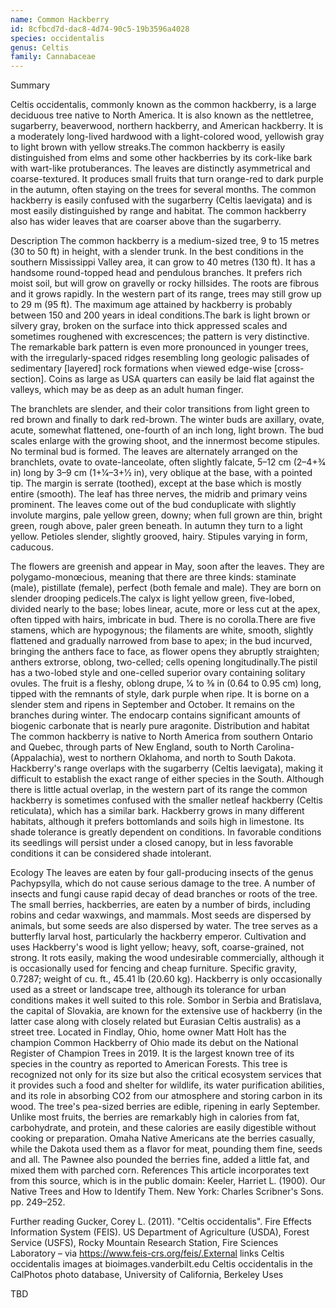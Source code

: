 ```yaml
---
name: Common Hackberry
id: 8cfbcd7d-dac8-4d74-90c5-19b3596a4028
species: occidentalis
genus: Celtis
family: Cannabaceae
---
```

Summary



Celtis occidentalis, commonly known as the common hackberry, is a large deciduous tree native to North America. It is also known as the nettletree, sugarberry, beaverwood, northern hackberry, and American hackberry. It is a moderately long-lived hardwood with a light-colored wood, yellowish gray to light brown with yellow streaks.The common hackberry is easily distinguished from elms and some other hackberries by its cork-like bark with wart-like protuberances. The leaves are distinctly asymmetrical and coarse-textured.  It produces small fruits that turn orange-red to dark purple in the autumn, often staying on the trees for several months.  The common hackberry is easily confused with the sugarberry (Celtis laevigata) and is most easily distinguished by range and habitat.  The common hackberry also has wider leaves that are coarser above than the sugarberry.

Description
The common hackberry is a medium-sized tree, 9 to 15 metres (30 to 50 ft) in height, with a slender trunk. In the best conditions in the southern Mississippi Valley area, it can grow to 40 metres (130 ft). It has a handsome round-topped head and pendulous branches. It prefers rich moist soil, but will grow on gravelly or rocky hillsides. The roots are fibrous and it grows rapidly. In the western part of its range, trees may still grow up to 29 m (95 ft). The maximum age attained by hackberry is probably between 150 and 200 years in ideal conditions.The bark is light brown or silvery gray, broken on the surface into thick appressed scales and sometimes roughened with excrescences; the pattern is very distinctive. The remarkable bark pattern is even more pronounced in younger trees, with the irregularly-spaced ridges resembling long geologic palisades of sedimentary [layered] rock formations when viewed edge-wise [cross-section]. Coins as large as USA quarters can easily be laid flat against the valleys, which may be as deep as an adult human finger.




The branchlets are slender, and their color transitions from light green to red brown and finally to dark red-brown. The winter buds are axillary, ovate, acute, somewhat flattened, one-fourth of an inch long, light brown. The bud scales enlarge with the growing shoot, and the innermost become stipules. No terminal bud is formed.
The leaves are alternately arranged on the branchlets, ovate to ovate-lanceolate, often slightly falcate, 5–12 cm (2–4+3⁄4 in) long by 3–9 cm (1+1⁄4–3+1⁄2 in), very oblique at the base, with a pointed tip. The margin is serrate (toothed), except at the base which is mostly entire (smooth). The leaf has three nerves, the midrib and primary veins prominent. The leaves come out of the bud conduplicate with slightly involute margins, pale yellow green, downy; when full grown are thin, bright green, rough above, paler green beneath. In autumn they turn to a light yellow. Petioles slender, slightly grooved, hairy. Stipules varying in form, caducous.






The flowers are greenish and appear in May, soon after the leaves. They are polygamo-monœcious, meaning that there are three kinds: staminate (male), pistillate (female), perfect (both female and male). They are born on slender drooping pedicels.The calyx is light yellow green, five-lobed, divided nearly to the base; lobes linear, acute, more or less cut at the apex, often tipped with hairs, imbricate in bud. There is no corolla.There are five stamens, which are hypogynous; the filaments are white, smooth, slightly flattened and gradually narrowed from base to apex; in the bud incurved, bringing the anthers face to face, as flower opens they abruptly straighten; anthers extrorse, oblong, two-celled; cells opening longitudinally.The pistil has a two-lobed style and one-celled superior ovary containing solitary ovules.
The fruit is a fleshy, oblong drupe, 1⁄4 to 3⁄8 in (0.64 to 0.95 cm) long, tipped with the remnants of style, dark purple when ripe. It is borne on a slender stem and ripens in September and October. It remains on the branches during winter. The endocarp contains significant amounts of biogenic carbonate that is nearly pure aragonite.
Distribution and habitat
The common hackberry is native to North America from southern Ontario and Quebec, through parts of New England, south to North Carolina-(Appalachia), west to northern Oklahoma, and north to South Dakota.  Hackberry's range overlaps with the sugarberry (Celtis laevigata), making it difficult to establish the exact range of either species in the South. Although there is little actual overlap, in the western part of its range the common hackberry is sometimes confused with the smaller netleaf hackberry (Celtis reticulata), which has a similar bark. Hackberry grows in many different habitats, although it prefers bottomlands and soils high in limestone.  Its shade tolerance is greatly dependent on conditions.  In favorable conditions its seedlings will persist under a closed canopy, but in less favorable conditions it can be considered shade intolerant.

Ecology
The leaves are eaten by four gall-producing insects of the genus Pachypsylla, which do not cause serious damage to the tree.  A number of insects and fungi cause rapid decay of dead branches or roots of the tree.
The small berries, hackberries, are eaten by a number of birds, including robins and cedar waxwings, and mammals. Most seeds are dispersed by animals, but some seeds are also dispersed by water.
The tree serves as a butterfly larval host, particularly the hackberry emperor.
Cultivation and uses
Hackberry's wood is light yellow; heavy, soft, coarse-grained, not strong.  It rots easily, making the wood undesirable commercially, although it is occasionally used for fencing and cheap furniture.  Specific gravity, 0.7287; weight of cu. ft., 45.41 lb (20.60 kg).
Hackberry is only occasionally used as a street or landscape tree, although its tolerance for urban conditions makes it well suited to this role. Sombor in Serbia and Bratislava, the capital of Slovakia, are known for the extensive use of hackberry (in the latter case along with closely related but Eurasian Celtis australis) as a street tree.
Located in Findlay, Ohio, home owner Matt Holt has the champion Common Hackberry of Ohio made its debut on the National Register of Champion Trees in 2019. It is the largest known tree of its species in the country as reported to American Forests. This tree is recognized not only for its size but also the critical ecosystem services that it provides such a food and shelter for wildlife, its water purification abilities, and its role in absorbing CO2 from our atmosphere and storing carbon in its wood.
The tree's pea-sized berries are edible, ripening in early September. Unlike most fruits, the berries are remarkably high in calories from fat, carbohydrate, and protein, and these calories are easily digestible without cooking or preparation. Omaha Native Americans ate the berries casually, while the Dakota used them as a flavor for meat, pounding them fine, seeds and all. The Pawnee also pounded the berries fine, added a little fat, and mixed them with parched corn.
References
 This article incorporates text from this source, which is in the public domain: Keeler, Harriet L. (1900). Our Native Trees and How to Identify Them. New York: Charles Scribner's Sons. pp. 249–252.

Further reading
Gucker, Corey L. (2011). "Celtis occidentalis". Fire Effects Information System (FEIS). US Department of Agriculture (USDA), Forest Service (USFS), Rocky Mountain Research Station, Fire Sciences Laboratory – via https://www.feis-crs.org/feis/.External links
Celtis occidentalis images at bioimages.vanderbilt.edu
Celtis occidentalis in the CalPhotos photo database, University of California, Berkeley
Uses

TBD
